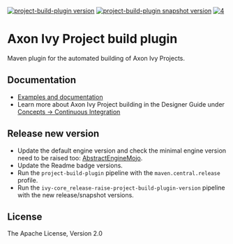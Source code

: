 [![project-build-plugin version][0]][1] [![project-build-plugin snapshot version][2]][3] [![4]][5]

# Axon Ivy Project build plugin

Maven plugin for the automated building of Axon Ivy Projects. 

## Documentation

- [Examples and documentation](https://axonivy.github.io/project-build-plugin)
- Learn more about Axon Ivy Project building in the Designer Guide under [Concepts -> Continuous Integration](https://developer.axonivy.com/doc/latest/DesignerGuideHtml/ivy.concepts.html#ivy-ci-maven-plugin)

## Release new version

- Update the default engine version and check the minimal engine version need to be raised too: [AbstractEngineMojo](src/main/java/ch/ivyteam/ivy/maven/AbstractEngineMojo.java).
- Update the Readme badge versions.
- Run the `project-build-plugin` pipeline with the `maven.central.release` profile.
- Run the `ivy-core_release-raise-project-build-plugin-version` pipeline with the new release/snapshot versions.

## License

The Apache License, Version 2.0

[0]: https://img.shields.io/badge/project--build--plugin-9.3.1-green
[1]: https://repo1.maven.org/maven2/com/axonivy/ivy/ci/project-build-plugin/
[2]: https://img.shields.io/badge/project--build--plugin-9.4.0--SNAPSHOT-yellow
[3]: https://oss.sonatype.org/content/repositories/snapshots/com/axonivy/ivy/ci/project-build-plugin/
[4]: https://img.shields.io/badge/-Documentation-blue
[5]: https://axonivy.github.io/project-build-plugin/release/
